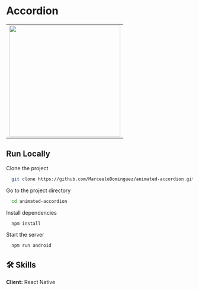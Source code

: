 # Accordion

<table>
<tr>
  <td><img src="https://github.com/MarceeloDominguez/animated-accordion/assets/70117105/a2ee1978-fc6a-4820-95f0-794c74fb6cd6" width="300"></td>
</tr>
</table>

## Run Locally

Clone the project

```bash
  git clone https://github.com/MarceeloDominguez/animated-accordion.git
```

Go to the project directory

```bash
  cd animated-accordion
```

Install dependencies

```bash
  npm install
```

Start the server

```bash
  npm run android
```

## 🛠 Skills
**Client:** React Native

